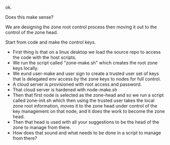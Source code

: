 ok.

Does this make sense?

We are designing the zone root control process then moving it out to the control of the zone head.

Start from code and make the control keys.

* First thing is that on a linux desktop we load the source repo to access the code with the host scripts. 
* We run the script called "zone-make.sh" which creates the root zone keys locally.
* We eund user-make and user sign to create a trusted user set of keys that is delegated env access by the zone keys to nodes for full control.  
* A cloud server is provisioned with root access and password.
* That cloud server is hardened with node-make.sh
* Then that first node is selected as the zone-head and so we run a script called zone-init.sh which then using the trusted user takes the local zone root information, moves it to the zone head under control of the key management on that node, and it does the work to become the zone head. 
* Then that head is used with all your suggestions to be the head of the zone to manage from there.
* How does that sound and what needs to be done in a script to manage from there?